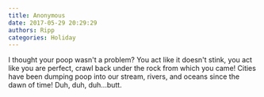 ```yaml
---
title: Anonymous
date: 2017-05-29 20:29:29
authors: Ripp
categories: Holiday
---
```


 I thought your poop wasn't a problem? You act like it doesn't stink, you act like you are perfect, crawl back under the rock from which you came! Cities have been dumping poop into our stream, rivers, and oceans since the dawn of time! Duh, duh, duh...butt.
